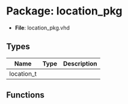 # Package: location_pkg

- **File**: location_pkg.vhd
## Types

| Name       | Type | Description |
| ---------- | ---- | ----------- |
| location_t |      |             |
## Functions
